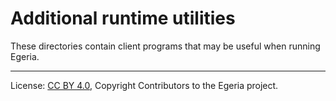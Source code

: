 <!-- SPDX-License-Identifier: CC-BY-4.0 -->
<!-- Copyright Contributors to the Egeria project. -->

# Additional runtime utilities

These directories contain client programs that may be useful when running Egeria. 




----
License: [CC BY 4.0](https://creativecommons.org/licenses/by/4.0/),
Copyright Contributors to the Egeria project.
